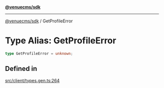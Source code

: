 [**@venuecms/sdk**](../Index.md)

***

[@venuecms/sdk](../Index.md) / GetProfileError

# Type Alias: GetProfileError

```ts
type GetProfileError = unknown;
```

## Defined in

[src/client/types.gen.ts:264](https://github.com/venuecms/sdk/blob/535f6cc6bb8e343eb77f7a779e895c729df808ed/src/client/types.gen.ts#L264)
